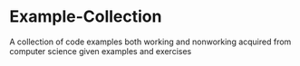 # Example-Collection
A collection of code examples both working and nonworking acquired from computer science given examples and exercises
